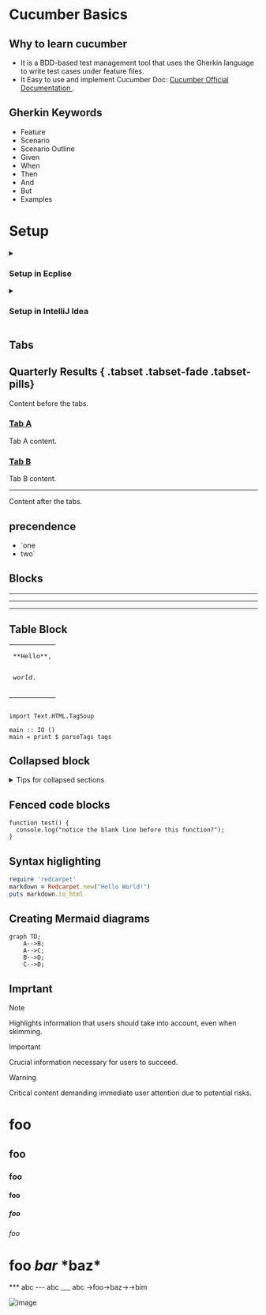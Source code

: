 # Cucumber Basics
## Why to learn cucumber
+ It is a BDD-based test management tool that uses the Gherkin language to write test cases under feature files.
+ It Easy to use and implement
Cucumber Doc: 
[Cucumber Official Documentation ](https://cucumber.io/docs/cucumber/).

## Gherkin Keywords
+ Feature
+ Scenario
+ Scenario Outline
+ Given
+ When
+ Then
+ And
+ But
+ Examples

# Setup
<details>
<summary><h3>Setup in Ecplise</h3></summary>

+ Install the cucumber Eclipse plugin
  1. [Cucumber-java ](https://mvnrepository.com/artifact/io.cucumber/cucumber-java)
  2. [Cucumber-JUNIT ](https://mvnrepository.com/artifact/io.cucumber/cucumber-junit)
  3. [Cucumber-core ](https://mvnrepository.com/artifact/io.cucumber/cucumber-core)
+ Add Maven libraries in the Pom.xml
+ Create a maven project in Eclipse IDE
+ Create a Feature file and run
+ Create a file in the project as a sample. feature
+ Create Scenarios in the feature file
```Gherkin
Feature: Search page
  Scenario: Search a movie
    Given User is on search
    When Search for movie
    And Hit Enter button
    Then Search result should display
    But Error should not displayYou can add text within a collapsed section. 
```
</details>
<details>
<summary><H3>Setup in IntelliJ Idea</H3></summary>
  
+ Install the cucumber plugin IntelliJ idea 
  1. [Cucumber-java ](https://mvnrepository.com/artifact/io.cucumber/cucumber-java)
  2. [Cucumber-JUNIT ](https://mvnrepository.com/artifact/io.cucumber/cucumber-junit)
  3. [Cucumber-core ](https://mvnrepository.com/artifact/io.cucumber/cucumber-core)
+ Add Maven libraries in the Pom.xml
+ Create a maven project in IntelliJ idea 
+ Create a Feature file and run
+ Create a file in the project as a sample. feature
+ Create Scenarios in the feature file
```Gherkin
   #Author: your.email@your.domain.com
#Keywords Summary :
#Feature: List of scenarios.
#Scenario: Business rule through list of steps with arguments.
#Given: Some precondition step
#When: Some key actions
#Then: To observe outcomes or validation
#And,But: To enumerate more Given,When,Then steps
#Scenario Outline: List of steps for data-driven as an Examples and <placeholder>
#Examples: Container for s table
#Background: List of steps run before each of the scenarios
#""" (Doc Strings)
#| (Data Tables)
#@ (Tags/Labels):To group Scenarios
#<> (placeholder)
#""
## (Comments)
#Sample Feature Definition Template
@tag
Feature: Title of your feature
  I want to use this template for my feature file

  @tag1
  Scenario: Title of your scenario
    Given I want to write a step with precondition
    And some other precondition
    When I complete action
    And some other action
    And yet another action
    Then I validate the outcomes
    And check more outcomes

  @tag2
  Scenario Outline: Title of your scenario outline
    Given I want to write a step with <name>
    When I check for the <value> in step
    Then I verify the <status> in step

    Examples: 
      | name  | value | status  |
      | name1 |     5 | success |
      | name2 |     7 | Fail    |

```
</details>

## Tabs
## Quarterly Results { .tabset .tabset-fade .tabset-pills}
Content before the tabs.

### [Tab A](#tab/tab-a)
Tab A content.

### [Tab B](#tab/tab-b)
Tab B content.
***

Content after the tabs.


## precendence 
<ul>
<li>`one</li>
<li>two`</li>
</ul>

## Blocks
<hr />
<hr />
<hr />

## Table Block
<table><tr><td>
<pre>
**Hello**,

_world_.
</pre>
</td></tr></table>

<pre language="haskell"><code>
import Text.HTML.TagSoup

main :: IO ()
main = print $ parseTags tags
</code></pre>

## Collapsed block
<details>

<summary>Tips for collapsed sections</summary>

### You can add a header

You can add text within a collapsed section. 

You can add an image or a code block, too.

```ruby
   puts "Hello World"
```
</details>

## Fenced code blocks
```
function test() {
  console.log("notice the blank line before this function?");
}
```
## Syntax higlighting
```ruby
require 'redcarpet'
markdown = Redcarpet.new("Hello World!")
puts markdown.to_html
```
## Creating Mermaid diagrams

```mermaid
graph TD;
    A-->B;
    A-->C;
    B-->D;
    C-->D;
```
## Imprtant 

> [!NOTE]
> Highlights information that users should take into account, even when skimming.

> [!IMPORTANT]
> Crucial information necessary for users to succeed.

> [!WARNING]
> Critical content demanding immediate user attention due to potential risks.

# foo
## foo
### foo
#### foo
##### foo
###### foo

# foo *bar* \*baz\*

*** abc
--- abc
___ abc
→foo→baz→→bim

![image](https://github.com/SumitGD/GitDemo/assets/69728301/64e7d422-01f6-4be5-a02e-48bb3b40057c)



